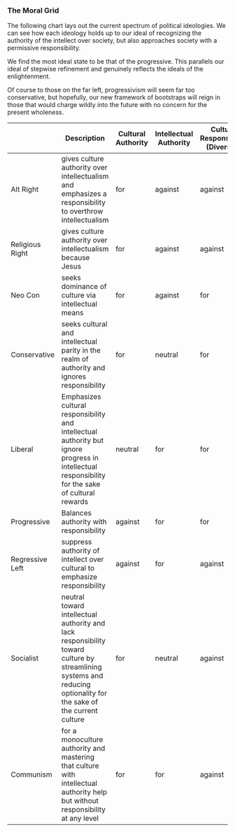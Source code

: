 
### The Moral Grid

The following chart lays out the current spectrum of political ideologies.  We can see how each ideology holds up to our ideal of recognizing the authority of the intellect over society, but also approaches society with a permissive responsibility.

We find the most ideal state to be that of the progressive.  This parallels our ideal of stepwise refinement and genuinely reflects the ideals of the enlightenment.

Of course to those on the far left, progressivism will seem far too conservative, but hopefully, our new framework of bootstraps will reign in those that would charge wildly into the future with no concern for the present wholeness.

| | Description | Cultural Authority | Intellectual Authority | Cultural Responsibility (Diversity) | Intellectual Responsibility (Science)
|---------------------|---------------------|---------------------|---------------------|---------------------|---------------------|
| Alt Right |gives culture authority over intellectualism and emphasizes a responsibility to overthrow intellectualism | for | against|against|neutral
|Religious Right|gives culture authority over intellectualism because Jesus|for|against|against|against
|Neo Con|seeks dominance of culture via intellectual means|for|against|for|for
|Conservative|seeks cultural and intellectual parity in the realm of authority and ignores responsibility|for|neutral|for|for
|Liberal|Emphasizes cultural responsibility and intellectual authority but ignore progress in intellectual responsibility for the sake of cultural rewards|neutral|for|for|neutral
|Progressive|Balances authority with responsibility|against|for|for|for
|Regressive Left|suppress authority of intellect over cultural to emphasize responsibility|against|for|against|for
|Socialist|neutral toward intellectual authority and lack responsibility toward culture by streamlining systems and reducing optionality for the sake of the current culture|for |neutral|against|against
|Communism|for a monoculture authority and mastering that culture with intellectual authority help but without responsibility at any level |for|for|against|against


